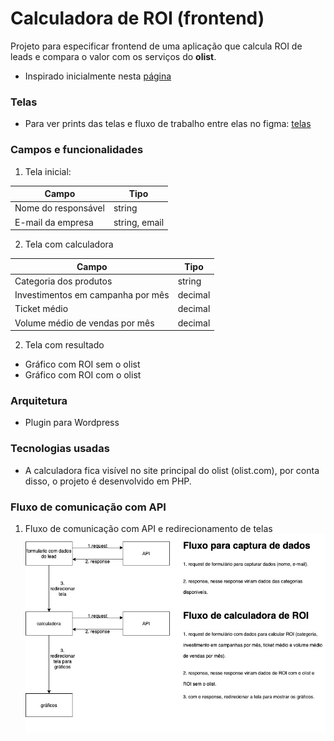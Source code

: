 # Calculadora de ROI (frontend)
Projeto para especificar frontend de uma aplicação que calcula ROI de leads e compara o valor com os serviços do **olist**.

* Inspirado inicialmente nesta [página](https://olist.com/solucoes/como-comecar-a-vender/)


### Telas

* Para ver prints das telas e fluxo de trabalho entre elas no figma:
[telas](https://www.figma.com/proto/yMvQvtLgKBqELgwjMttYGH/calculadora-roi-frontend?node-id=33%3A2&scaling=min-zoom)

### Campos e funcionalidades
1. Tela inicial:

Campo | Tipo
--- | ---
Nome do responsável | string
E-mail da empresa | string, email

2. Tela com calculadora

Campo | Tipo
--- | ---
Categoria dos produtos | string
Investimentos em campanha por mês | decimal
Ticket médio | decimal
Volume médio de vendas por mês | decimal

2. Tela com resultado
* Gráfico com ROI sem o olist
* Gráfico com ROI com o olist

### Arquitetura
* Plugin para Wordpress

### Tecnologias usadas
* A calculadora fica visível no site principal do olist (olist.com), por conta disso, o projeto é desenvolvido em PHP.

### Fluxo de comunicação com API
1. Fluxo de comunicação com API e redirecionamento de telas
![](images/calculadora-roi-frontend.jpg)
